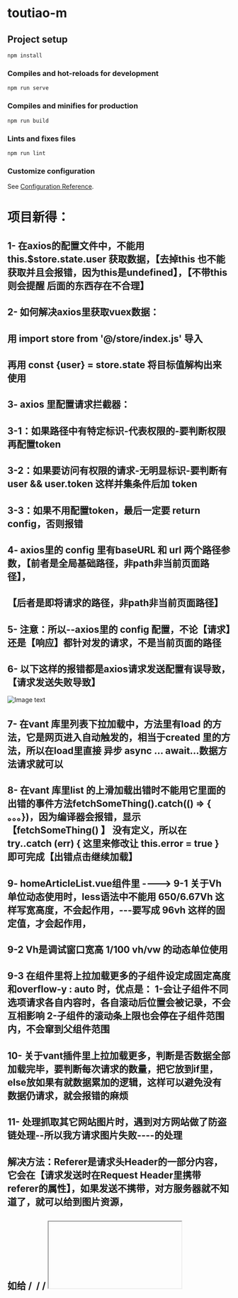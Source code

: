 # toutiao-m
## Project setup
```
npm install
```
### Compiles and hot-reloads for development
```
npm run serve
```
### Compiles and minifies for production
```
npm run build
```
### Lints and fixes files
```
npm run lint
```
### Customize configuration
See [Configuration Reference](https://cli.vuejs.org/config/).

# 项目新得：
## 1- 在axios的配置文件中，不能用this.$store.state.user 获取数据，【去掉this 也不能获取并且会报错，因为this是undefined】，【不带this则会提醒 后面的东西存在不合理】
## 2- 如何解决axios里获取vuex数据：
## 用 import store from '@/store/index.js'  导入
## 再用 const {user} = store.state  将目标值解构出来使用
## 3- axios 里配置请求拦截器：
##   3-1：如果路径中有特定标识-代表权限的-要判断权限再配置token
##   3-2：如果要访问有权限的请求-无明显标识-要判断有user && user.token 这样并集条件后加 token
##   3-3：如果不用配置token，最后一定要 return config，否则报错
## 4- axios里的 config 里有baseURL 和 url 两个路径参数，【前者是全局基础路径，非path非当前页面路径】，
##   【后者是即将请求的路径，非path非当前页面路径】
## 5- 注意：所以--axios里的 config 配置，不论【请求】还是【响应】都针对发的请求，不是当前页面的路径
## 6- 以下这样的报错都是axios请求发送配置有误导致，【请求发送失败导致】
![Image text]('@/images/axios配置请求错误报告.jpg')
## 7- 在vant 库里列表下拉加载中，方法里有load 的方法，它是网页进入自动触发的，相当于created 里的方法，所以在load里直接 异步 async ... await...数据方法请求就可以
## 8- 在vant 库里list 的上滑加载出错时不能用它里面的出错的事件方法fetchSomeThing().catch(() => { 。。。})，因为编译器会报错，显示【fetchSomeThing() 】 没有定义，所以在try..catch (err) { 这里来修改让 this.error = true } 即可完成【出错点击继续加载】
## 9- homeArticleList.vue组件里 ---->  9-1 关于Vh 单位动态使用时，less语法中不能用 650/6.67Vh 这样写宽高度，不会起作用，---要写成 96vh 这样的固定值，才会起作用，
##    9-2 Vh是调试窗口宽高 1/100 vh/vw 的动态单位使用
##    9-3 在组件里将上拉加载更多的子组件设定成固定高度和overflow-y : auto 时，优点是： 1-会让子组件不同选项请求各自内容时，各自滚动后位置会被记录，不会互相影响  2-子组件的滚动条上限也会停在子组件范围内，不会窜到父组件范围  
## 10- 关于vant插件里上拉加载更多，判断是否数据全部加载完毕，要判断每次请求的数量，把它放到if里，else放如果有就数据累加的逻辑，这样可以避免没有数据仍请求，就会报错的麻烦
## 11- 处理抓取其它网站图片时，遇到对方网站做了防盗链处理--所以我方请求图片失败----的处理
##     解决方法：Referer是请求头Header的一部分内容，它会在【请求发送时在Request Header里携带 referer的属性】，如果发送不携带，对方服务器就不知道了，就可以给到图片资源，
##    如给 <a> / <image> / <link> / <iframe> / <script> 等标签内加一个属性--->  <img src='' referrerPolicy="no-referrer" >即可去掉并请求资源
##     方法2：  也可以给html 页面头中添加此属性，表示此页面里所有的请求不携带
##    <meta name="referrer" content="no-referrer">
##   【注意】：强防盗链时---此方法有时是不行的
## 12- 在子组件中如果申请获使用了【全局过滤器、全局指令】等类似工具，（提示： vue是可以在每个组件里都可导入并使用的）--【最后还要将此工具所在的组件--导入到 main.js 文件里】，这才完成了全局挂载的操作
## 13- 子级和父级互相传值都是在【父级里的子级身上操作】--> [ <son :a='b' @c="d" ></son> ]   2:  【子级组件身上可以同时接收多个来自自己内部的---子向父传的事件绑定操作】--->[ <son @a="b" @c="d" @many="some"> ]   ====>  一定要注意这里
## 14- 关于循环数组内部是多个对象的数组，要求是：A是全部内容
##     B有A中的5个元素， C中要放A 中除B里-以外的内容进来，【B + C = A】这个意思， 
### 14-1： 频道列表的案例
###   第一种方法：  const boxC = []
###    this.A.forEach(itemA => { 
###    const box =  this.B.find( itemB => { return itemA.name === item.B } ) 
###     if(!box) boxC.push(itemA) })
###    box本身是找到的值为true的值，【取反】则为想要的结果
### 14-2：
###   第二种方法：
###   const boxA = this.A.filter(itemA => { return !this.B.find( itemB => return itemB.name === itemA.name ) })
###   这样就得到了结果----filter过滤的结果会自动保存在一个新数组里，本身也有遍历全部内容的功能，查找符合条件的结果
##  15- 计算属性computed 是动态响应式的---是可以缓存的
##  16- 开发前准备： 1-梳理开发内容先后的顺序  2-检查开发给到的资源是否齐全  3-做每一项内容开发【都要跟上作用过程注释】  4-开发每一个模块功能都要先按次序预演推理功能逻辑【包括紧随其后的测试】  5-代码要随其逻辑功能大脑要同时出现-写完看着代码推演一遍再运行  6-模糊的api及时查，每一个功能逻辑走不通或是方法不对，实在走不出来就换其他思路，迂回解决--已实现功能为主  7-做好的功能要有笔纸记录     【以上都是省时之举】
##  17- Set虽然可以数组去重，但是它只能一次性去重数组里同级的所有内容，其下的子级都要解构出来成为同级才能去重 2-却不能--在数组里不停的一个一个加添的情况去重，因为Set会不停的 将每个当成子元素保存，形成很多嵌套
##  18- props里的数据如果是普通类型，则不允许对其直接修改操作，如赋值-增-删-改-查，因为它不会改变父组件的数据，2-如果是复杂类型-->则可以对其【增-删-改-查】-->但不能用=赋值这种方式修改  ====》一般也不会这么用，偶尔
##  19- 

